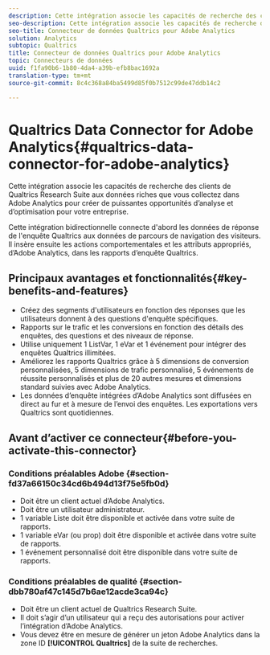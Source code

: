 ```yaml
---
description: Cette intégration associe les capacités de recherche des clients de Qualtrics Research Suite aux données riches que vous collectez dans Adobe Analytics pour créer de puissantes opportunités d’analyse et d’optimisation pour votre entreprise.
seo-description: Cette intégration associe les capacités de recherche des clients de Qualtrics Research Suite aux données riches que vous collectez dans Adobe Analytics pour créer de puissantes opportunités d’analyse et d’optimisation pour votre entreprise.
seo-title: Connecteur de données Qualtrics pour Adobe Analytics
solution: Analytics
subtopic: Qualtrics
title: Connecteur de données Qualtrics pour Adobe Analytics
topic: Connecteurs de données
uuid: f1fa90b6-1b80-4da4-a39b-efb8bac1692a
translation-type: tm+mt
source-git-commit: 8c4c368a84ba5499d85f0b7512c99de47ddb14c2

---
```



# Qualtrics Data Connector for Adobe Analytics{#qualtrics-data-connector-for-adobe-analytics}

Cette intégration associe les capacités de recherche des clients de Qualtrics Research Suite aux données riches que vous collectez dans Adobe Analytics pour créer de puissantes opportunités d’analyse et d’optimisation pour votre entreprise.

Cette intégration bidirectionnelle connecte d'abord les données de réponse de l'enquête Qualtrics aux données de parcours de navigation des visiteurs. Il insère ensuite les actions comportementales et les attributs appropriés, d’Adobe Analytics, dans les rapports d’enquête Qualtrics.

## Principaux avantages et fonctionnalités{#key-benefits-and-features}

* Créez des segments d'utilisateurs en fonction des réponses que les utilisateurs donnent à des questions d'enquête spécifiques.
* Rapports sur le trafic et les conversions en fonction des détails des enquêtes, des questions et des niveaux de réponse.
* Utilise uniquement 1 ListVar, 1 eVar et 1 événement pour intégrer des enquêtes Qualtrics illimitées.
* Améliorez les rapports Qualtrics grâce à 5 dimensions de conversion personnalisées, 5 dimensions de trafic personnalisé, 5 événements de réussite personnalisés et plus de 20 autres mesures et dimensions standard suivies avec Adobe Analytics.
* Les données d’enquête intégrées d’Adobe Analytics sont diffusées en direct au fur et à mesure de l’envoi des enquêtes. Les exportations vers Qualtrics sont quotidiennes.

## Avant d’activer ce connecteur{#before-you-activate-this-connector}

### Conditions préalables Adobe {#section-fd37a66150c34cd6b494d13f75e5fb0d}

* Doit être un client actuel d’Adobe Analytics.
* Doit être un utilisateur administrateur.
* 1 variable Liste doit être disponible et activée dans votre suite de rapports.
* 1 variable eVar (ou prop) doit être disponible et activée dans votre suite de rapports.
* 1 événement personnalisé doit être disponible dans votre suite de rapports.

### Conditions préalables de qualité {#section-dbb780af47c145d7b6ae12acde3ca94c}

* Doit être un client actuel de Qualtrics Research Suite.
* Il doit s’agir d’un utilisateur qui a reçu des autorisations pour activer l’intégration d’Adobe Analytics.
* Vous devez être en mesure de générer un jeton Adobe Analytics dans la zone ID **[!UICONTROL Qualtrics]** de la suite de recherches.
